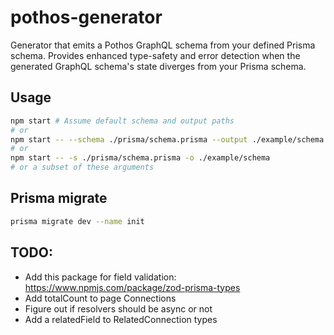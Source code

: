 # pothos-generator

Generator that emits a Pothos GraphQL schema from your defined Prisma schema. Provides enhanced type-safety and error detection when the generated GraphQL schema's state diverges from your Prisma schema.

## Usage

```bash
npm start # Assume default schema and output paths
# or
npm start -- --schema ./prisma/schema.prisma --output ./example/schema
# or
npm start -- -s ./prisma/schema.prisma -o ./example/schema
# or a subset of these arguments
```

## Prisma migrate

```bash
prisma migrate dev --name init
```

## TODO:
- Add this package for field validation: https://www.npmjs.com/package/zod-prisma-types
- Add totalCount to page Connections
- Figure out if resolvers should be async or not
- Add a relatedField to RelatedConnection types

